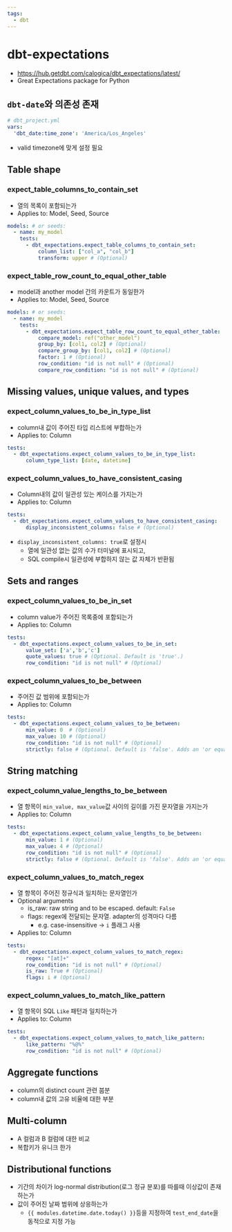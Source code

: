 ```yaml
---
tags:
  - dbt
---
```


# dbt-expectations
- https://hub.getdbt.com/calogica/dbt_expectations/latest/
- Great Expectations package for Python

## `dbt-date`와 의존성 존재 
```yml
# dbt_project.yml
vars:
  'dbt_date:time_zone': 'America/Los_Angeles'
```
- valid timezone에 맞게 설정 필요

## Table shape

### expect_table_columns_to_contain_set
- 열의 목록이 포함되는가
- Applies to: Model, Seed, Source
```yml
models: # or seeds:
  - name: my_model
    tests:
      - dbt_expectations.expect_table_columns_to_contain_set:
          column_list: ["col_a", "col_b"]
          transform: upper # (Optional)
```

### expect_table_row_count_to_equal_other_table
- model과 another model 간의 카운트가 동일한가
- Applies to: Model, Seed, Source
```yml
models: # or seeds:
  - name: my_model
    tests:
      - dbt_expectations.expect_table_row_count_to_equal_other_table:
          compare_model: ref("other_model")
          group_by: [col1, col2] # (Optional)
          compare_group_by: [col1, col2] # (Optional)
          factor: 1 # (Optional)
          row_condition: "id is not null" # (Optional)
          compare_row_condition: "id is not null" # (Optional)
```

## Missing values, unique values, and types

### expect_column_values_to_be_in_type_list
- column내 값이 주어진 타입 리스트에 부합하는가
- Applies to: Column
```yml
tests:
  - dbt_expectations.expect_column_values_to_be_in_type_list:
      column_type_list: [date, datetime]
```

### expect_column_values_to_have_consistent_casing
- Column내의 값이 일관성 있는 케이스를 가지는가
- Applies to: Column
```yml
tests:
  - dbt_expectations.expect_column_values_to_have_consistent_casing:
      display_inconsistent_columns: false # (Optional)
```
- `display_inconsistent_columns: true`로 설정시
  - 열에 일관성 없는 값의 수가 터미널에 표시되고,
  - SQL compile시 일관성에 부합하지 않는 값 자체가 반환됨

## Sets and ranges

### expect_column_values_to_be_in_set
- column value가 주어진 목록중에 포함되는가
- Applies to: Column
```yml
tests:
  - dbt_expectations.expect_column_values_to_be_in_set:
      value_set: ['a','b','c']
      quote_values: true # (Optional. Default is 'true'.)
      row_condition: "id is not null" # (Optional)
```

### expect_column_values_to_be_between
- 주어진 값 범위에 포함되는가
- Applies to: Column
```yml
tests:
  - dbt_expectations.expect_column_values_to_be_between:
      min_value: 0  # (Optional)
      max_value: 10 # (Optional)
      row_condition: "id is not null" # (Optional)
      strictly: false # (Optional. Default is 'false'. Adds an 'or equal to' to the comparison operator for min/max)
```

## String matching

### expect_column_value_lengths_to_be_between
- 열 항목이 `min_value, max_value`값 사이의 길이를 가진 문자열을 가지는가
- Applies to: Column
```yml
tests:
  - dbt_expectations.expect_column_value_lengths_to_be_between:
      min_value: 1 # (Optional)
      max_value: 4 # (Optional)
      row_condition: "id is not null" # (Optional)
      strictly: false # (Optional. Default is 'false'. Adds an 'or equal to' to the comparison operator for min/max)
```

### expect_column_values_to_match_regex
- 열 항목이 주어진 정규식과 일치하는 문자열인가
- Optional arguments
  - is_raw: raw string and to be escaped. default: `False`
  - flags: regex에 전달되는 문자열. adapter의 성격마다 다름
    - e.g. case-insensitive -> `i` 플래그 사용
- Applies to: Column
```yml
tests:
  - dbt_expectations.expect_column_values_to_match_regex:
      regex: "[at]+"
      row_condition: "id is not null" # (Optional)
      is_raw: True # (Optional)
      flags: i # (Optional)
```

### expect_column_values_to_match_like_pattern
- 열 항목이 SQL `Like` 패턴과 일치하는가
- Applies to: Column
```yml
tests:
  - dbt_expectations.expect_column_values_to_match_like_pattern:
      like_pattern: "%@%"
      row_condition: "id is not null" # (Optional)
```

## Aggregate functions
- column의 distinct count 관련 붑분
- column내 값의 고유 비율에 대한 부분

## Multi-column
- A 컬럼과 B 컬럼에 대한 비교
- 복합키가 유니크 한가

## Distributional functions
- 기간의 차이가 log-normal distribution(로그 정규 분포)를 따를때 이상값이 존재하는가
- 값이 주어진 날짜 범위에 상응하는가
  - `{{ modules.datetime.date.today() }}`등을 지정하여 `test_end_date`을 동적으로 지정 가능
